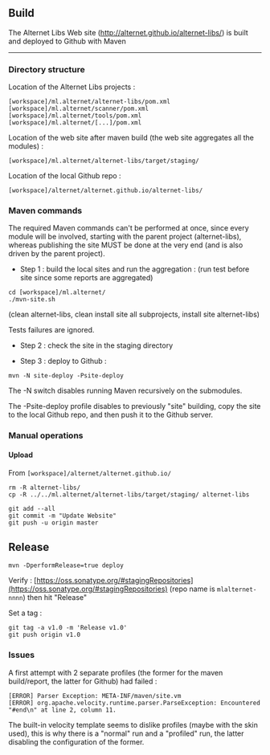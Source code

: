 ## Build

The Alternet Libs Web site (http://alternet.github.io/alternet-libs/) is built and deployed to Github with Maven

---

### Directory structure

Location of the Alternet Libs projects :

```
[workspace]/ml.alternet/alternet-libs/pom.xml
[workspace]/ml.alternet/scanner/pom.xml
[workspace]/ml.alternet/tools/pom.xml
[workspace]/ml.alternet/[...]/pom.xml
```

Location of the web site after maven build (the web site aggregates all the modules) :

```
[workspace]/ml.alternet/alternet-libs/target/staging/
```

Location of the local Github repo :

```
[workspace]/alternet/alternet.github.io/alternet-libs/
```

### Maven commands

The required Maven commands can't be performed at once, since every module will be involved, starting with the
parent project (alternet-libs), whereas publishing the site MUST be done at the very end (and is also driven by
the parent project).

* Step 1 : build the local sites and run the aggregation :
(run test before site since some reports are aggregated)

```
cd [workspace]/ml.alternet/
./mvn-site.sh
```

(clean alternet-libs, clean install site all subprojects, install site alternet-libs)

Tests failures are ignored.

* Step 2 : check the site in the staging directory

* Step 3 : deploy to Github :

```
mvn -N site-deploy -Psite-deploy
```

The -N switch disables running Maven recursively on the submodules.

The -Psite-deploy profile disables to previously "site" building, copy the site to the local Github repo, and
then push it to the Github server.

### Manual operations

#### Upload

From `[workspace]/alternet/alternet.github.io/`

```
rm -R alternet-libs/
cp -R ../../ml.alternet/alternet-libs/target/staging/ alternet-libs

git add --all
git commit -m "Update Website"
git push -u origin master
```

## Release

```
mvn -DperformRelease=true deploy
```

Verify : [https://oss.sonatype.org/#stagingRepositories](https://oss.sonatype.org/#stagingRepositories)
(repo name is `mlalternet-nnnn`) then hit "Release"

Set a tag :

```
git tag -a v1.0 -m 'Release v1.0'
git push origin v1.0
```

### Issues

A first attempt with 2 separate profiles (the former for the maven build/report, the latter for Github) had failed :

```
[ERROR] Parser Exception: META-INF/maven/site.vm
[ERROR] org.apache.velocity.runtime.parser.ParseException: Encountered "#end\n" at line 2, column 11.
```

The built-in velocity template seems to dislike profiles (maybe with the skin used), this is why there is a
"normal" run and a "profiled" run, the latter disabling the configuration of the former.